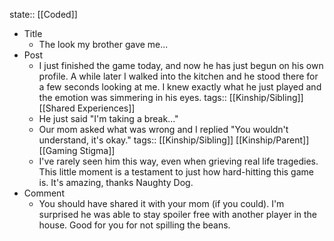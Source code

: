 state:: [[Coded]]

- Title
	- The look my brother gave me...
- Post
	- I just finished the game today, and now he has just begun on his own profile. A while later I walked into the kitchen and he stood there for a few seconds looking at me. I knew exactly what he just played and the emotion was simmering in his eyes.
	  tags:: [[Kinship/Sibling]] [[Shared Experiences]]
	- He just said "I'm taking a break..."
	- Our mom asked what was wrong and I replied "You wouldn't understand, it's okay."
	  tags:: [[Kinship/Sibling]] [[Kinship/Parent]] [[Gaming Stigma]]
	- I've rarely seen him this way, even when grieving real life tragedies. This little moment is a testament to just how hard-hitting this game is. It's amazing, thanks Naughty Dog.
- Comment
	- You should have shared it with your mom (if you could).  I'm surprised he was able to stay spoiler free with another player in the house.  Good for you for not spilling the beans.